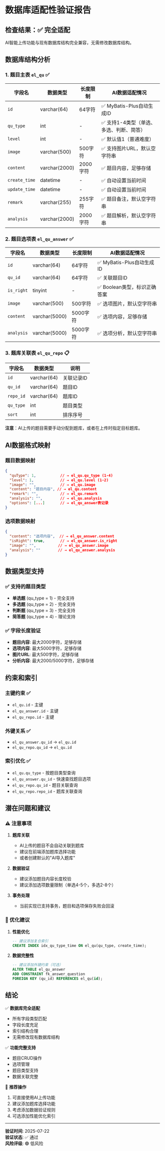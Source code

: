 # 数据库适配性验证报告

## 检查结果：✅ 完全适配

AI智能上传功能与现有数据库结构完全兼容，无需修改数据库结构。

## 数据库结构分析

### 1. 题目主表 `el_qu` ✅

| 字段名 | 数据类型 | 长度限制 | AI数据适配情况 |
|--------|---------|---------|---------------|
| `id` | varchar(64) | 64字符 | ✅ MyBatis-Plus自动生成ID |
| `qu_type` | int | - | ✅ 支持1-4类型（单选、多选、判断、简答） |
| `level` | int | - | ✅ 默认值1（普通难度） |
| `image` | varchar(500) | 500字符 | ✅ 支持图片URL，默认空字符串 |
| `content` | varchar(2000) | 2000字符 | ✅ 题目内容，足够存储 |
| `create_time` | datetime | - | ✅ 自动设置当前时间 |
| `update_time` | datetime | - | ✅ 自动设置当前时间 |
| `remark` | varchar(255) | 255字符 | ✅ 题目备注，默认空字符串 |
| `analysis` | varchar(2000) | 2000字符 | ✅ 题目解析，默认空字符串 |

### 2. 题目选项表 `el_qu_answer` ✅

| 字段名 | 数据类型 | 长度限制 | AI数据适配情况 |
|--------|---------|---------|---------------|
| `id` | varchar(64) | 64字符 | ✅ MyBatis-Plus自动生成ID |
| `qu_id` | varchar(64) | 64字符 | ✅ 关联题目ID |
| `is_right` | tinyint | - | ✅ Boolean类型，标识正确答案 |
| `image` | varchar(500) | 500字符 | ✅ 选项图片，默认空字符串 |
| `content` | varchar(5000) | 5000字符 | ✅ 选项内容，足够存储 |
| `analysis` | varchar(5000) | 5000字符 | ✅ 选项分析，默认空字符串 |

### 3. 题库关联表 `el_qu_repo` 📋

| 字段名 | 数据类型 | 说明 |
|--------|---------|------|
| `id` | varchar(64) | 关联记录ID |
| `qu_id` | varchar(64) | 题目ID |
| `repo_id` | varchar(64) | 题库ID |
| `qu_type` | int | 题目类型 |
| `sort` | int | 排序序号 |

**注意**：AI上传的题目需要手动分配到题库，或者在上传时指定目标题库。

## AI数据格式映射

### 题目数据映射
```json
{
  "quType": 1,           // → el_qu.qu_type (1-4)
  "level": 1,            // → el_qu.level (1-2)
  "image": "",           // → el_qu.image
  "content": "题目内容", // → el_qu.content
  "remark": "",          // → el_qu.remark
  "analysis": "",        // → el_qu.analysis
  "options": [...]       // → el_qu_answer表记录
}
```

### 选项数据映射
```json
{
  "content": "选项内容",  // → el_qu_answer.content
  "isRight": true,       // → el_qu_answer.is_right
  "image": "",          // → el_qu_answer.image
  "analysis": ""        // → el_qu_answer.analysis
}
```

## 数据类型支持

### ✅ 支持的题目类型
- **单选题** (qu_type = 1) - 完全支持
- **多选题** (qu_type = 2) - 完全支持
- **判断题** (qu_type = 3) - 完全支持
- **简答题** (qu_type = 4) - 理论支持

### ✅ 字段长度验证
- **题目内容**: 最大2000字符，足够存储
- **选项内容**: 最大5000字符，足够存储
- **图片URL**: 最大500字符，足够存储
- **分析内容**: 最大2000/5000字符，足够存储

## 约束和索引

### 主键约束 ✅
- `el_qu.id` - 主键
- `el_qu_answer.id` - 主键
- `el_qu_repo.id` - 主键

### 外键关系 ✅
- `el_qu_answer.qu_id` → `el_qu.id`
- `el_qu_repo.qu_id` → `el_qu.id`

### 索引优化 ✅
- `el_qu.qu_type` - 按题目类型查询
- `el_qu_answer.qu_id` - 快速查找题目选项
- `el_qu_repo.qu_id` - 题目关联查询
- `el_qu_repo.repo_id` - 题库关联查询

## 潜在问题和建议

### ⚠️ 注意事项

1. **题库关联**
   - AI上传的题目不会自动关联到题库
   - 建议在前端添加题库选择功能
   - 或者创建默认的"AI导入题库"

2. **数据验证**
   - 建议添加题目内容长度校验
   - 建议添加选项数量限制（单选4-5个，多选2-8个）

3. **事务处理**
   - 当前实现已支持事务，题目和选项保存失败会回滚

### 🔧 优化建议

1. **性能优化**
   ```sql
   -- 建议添加复合索引
   CREATE INDEX idx_qu_type_time ON el_qu(qu_type, create_time);
   ```

2. **数据完整性**
   ```sql
   -- 建议添加外键约束（可选）
   ALTER TABLE el_qu_answer 
   ADD CONSTRAINT fk_answer_question 
   FOREIGN KEY (qu_id) REFERENCES el_qu(id);
   ```

## 结论

✅ **数据库完全适配**
- 所有字段类型匹配
- 字段长度充足
- 索引结构合理
- 无需修改现有数据库结构

✅ **功能完整支持**
- 题目CRUD操作
- 选项管理
- 题目类型支持
- 数据关联完整

🎯 **推荐操作**
1. 可直接使用AI上传功能
2. 建议添加题库选择功能
3. 考虑添加数据验证规则
4. 可选添加性能优化索引

---

**验证时间**: 2025-07-22  
**验证状态**: ✅ 通过  
**风险评级**: 🟢 低风险